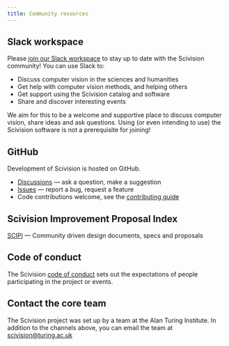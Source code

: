 ```yaml
---
title: Community resources
---
```


## Slack workspace
Please [join our Slack workspace](https://forms.office.com/e/cW28TK4aui) 
to stay up to date with the Scivision community! You can use Slack to:
-   Discuss computer vision in the sciences and humanities
-   Get help with computer vision methods, and helping others
-   Get support using the Scivision catalog and software
-   Share and discover interesting events

We aim for this to be a welcome and supportive place to discuss
computer vision, share ideas and ask questions. Using (or even
intending to use) the Scivision software is not a prerequisite for
joining!

## GitHub
Development of Scivision is hosted on GitHub.
-   [Discussions](https://github.com/alan-turing-institute/scivision/discussions) — ask a question, make a suggestion
-   [Issues](https://github.com/alan-turing-institute/scivision/issues) — report a bug, request a feature
-   Code contributions welcome, see the [contributing guide](https://scivision.readthedocs.io/en/latest/contributing.html)

## Scivision Improvement Proposal Index
[SCIPI](https://scivision.readthedocs.io/en/latest/scip_index.html) — Community driven design documents, specs and proposals

## Code of conduct
The Scivision [code of conduct](https://github.com/alan-turing-institute/scivision/blob/main/CODE_OF_CONDUCT.md)
sets out the expectations of people participating in the project or
events.

## Contact the core team
The Scivision project was set up by a team at the Alan Turing Institute. In
addition to the channels above, you can email the team at
[scivision@turing.ac.uk](mailto:scivision@turing.ac.uk)
